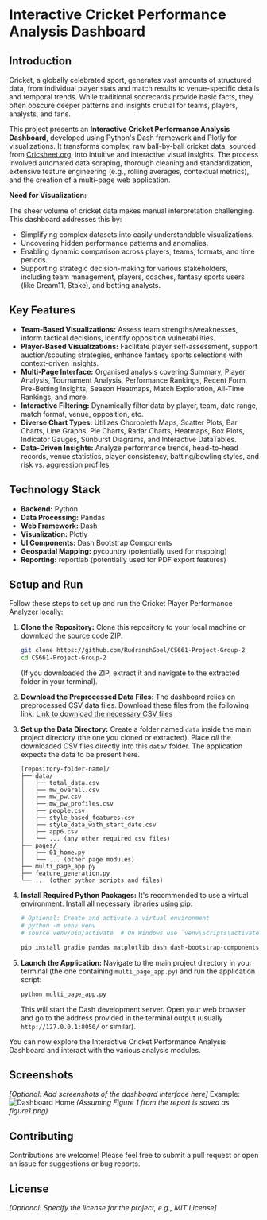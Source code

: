 # Interactive Cricket Performance Analysis Dashboard

## Introduction

Cricket, a globally celebrated sport, generates vast amounts of structured data, from individual player stats and match results to venue-specific details and temporal trends. While traditional scorecards provide basic facts, they often obscure deeper patterns and insights crucial for teams, players, analysts, and fans.

This project presents an **Interactive Cricket Performance Analysis Dashboard**, developed using Python's Dash framework and Plotly for visualizations. It transforms complex, raw ball-by-ball cricket data, sourced from [Cricsheet.org](https://cricsheet.org/), into intuitive and interactive visual insights. The process involved automated data scraping, thorough cleaning and standardization, extensive feature engineering (e.g., rolling averages, contextual metrics), and the creation of a multi-page web application.

**Need for Visualization:**

The sheer volume of cricket data makes manual interpretation challenging. This dashboard addresses this by:

*   Simplifying complex datasets into easily understandable visualizations.
*   Uncovering hidden performance patterns and anomalies.
*   Enabling dynamic comparison across players, teams, formats, and time periods.
*   Supporting strategic decision-making for various stakeholders, including team management, players, coaches, fantasy sports users (like Dream11, Stake), and betting analysts.

## Key Features

*   **Team-Based Visualizations:** Assess team strengths/weaknesses, inform tactical decisions, identify opposition vulnerabilities.
*   **Player-Based Visualizations:** Facilitate player self-assessment, support auction/scouting strategies, enhance fantasy sports selections with context-driven insights.
*   **Multi-Page Interface:** Organised analysis covering Summary, Player Analysis, Tournament Analysis, Performance Rankings, Recent Form, Pre-Betting Insights, Season Heatmaps, Match Exploration, All-Time Rankings, and more.
*   **Interactive Filtering:** Dynamically filter data by player, team, date range, match format, venue, opposition, etc.
*   **Diverse Chart Types:** Utilizes Choropleth Maps, Scatter Plots, Bar Charts, Line Graphs, Pie Charts, Radar Charts, Heatmaps, Box Plots, Indicator Gauges, Sunburst Diagrams, and Interactive DataTables.
*   **Data-Driven Insights:** Analyze performance trends, head-to-head records, venue statistics, player consistency, batting/bowling styles, and risk vs. aggression profiles.

## Technology Stack

*   **Backend:** Python
*   **Data Processing:** Pandas
*   **Web Framework:** Dash
*   **Visualization:** Plotly
*   **UI Components:** Dash Bootstrap Components
*   **Geospatial Mapping:** pycountry (potentially used for mapping)
*   **Reporting:** reportlab (potentially used for PDF export features)

## Setup and Run

Follow these steps to set up and run the Cricket Player Performance Analyzer locally:

1.  **Clone the Repository:**
    Clone this repository to your local machine or download the source code ZIP.
    ```bash
    git clone https://github.com/RudranshGoel/CS661-Project-Group-2
    cd CS661-Project-Group-2
    ```
    (If you downloaded the ZIP, extract it and navigate to the extracted folder in your terminal).

2.  **Download the Preprocessed Data Files:**
    The dashboard relies on preprocessed CSV data files. Download these files from the following link:
    [Link to download the necessary CSV files](https://drive.google.com/drive/folders/13cVUXclsawjvRq_vTQorFTzAwDpkKdzG)

3.  **Set up the Data Directory:**
    Create a folder named `data` inside the main project directory (the one you cloned or extracted). Place *all* the downloaded CSV files directly into this `data/` folder. The application expects the data to be present here.
    ```
    [repository-folder-name]/
    ├── data/
    │   ├── total_data.csv
    │   ├── mw_overall.csv
    │   ├── mw_pw.csv
    │   ├── mw_pw_profiles.csv
    │   ├── people.csv
    │   ├── style_based_features.csv
    │   ├── style_data_with_start_date.csv
    │   ├── app6.csv
    │   └── ... (any other required csv files)
    ├── pages/
    │   ├── 01_home.py
    │   └── ... (other page modules)
    ├── multi_page_app.py
    ├── feature_generation.py
    └── ... (other python scripts and files)
    ```

4.  **Install Required Python Packages:**
    It's recommended to use a virtual environment. Install all necessary libraries using pip:
    ```bash
    # Optional: Create and activate a virtual environment
    # python -m venv venv
    # source venv/bin/activate  # On Windows use `venv\Scripts\activate`

    pip install gradio pandas matplotlib dash dash-bootstrap-components plotly pycountry reportlab
    ```

5.  **Launch the Application:**
    Navigate to the main project directory in your terminal (the one containing `multi_page_app.py`) and run the application script:
    ```bash
    python multi_page_app.py
    ```
    This will start the Dash development server. Open your web browser and go to the address provided in the terminal output (usually `http://127.0.0.1:8050/` or similar).

You can now explore the Interactive Cricket Performance Analysis Dashboard and interact with the various analysis modules.

## Screenshots

*[Optional: Add screenshots of the dashboard interface here]*
Example:
![Dashboard Home](figure1.png) *(Assuming Figure 1 from the report is saved as figure1.png)*

## Contributing

Contributions are welcome! Please feel free to submit a pull request or open an issue for suggestions or bug reports.

## License

*[Optional: Specify the license for the project, e.g., MIT License]*
